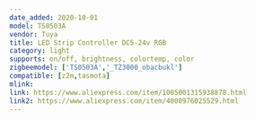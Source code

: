```yaml
---
date_added: 2020-10-01
model: TS0503A
vendor: Tuya
title: LED Strip Controller DC5-24v RGB  
category: light
supports: on/off, brightness, colortemp, color
zigbeemodel: ['TS0503A','_TZ3000_obacbukl']
compatible: [z2m,tasmota]
mlink: 
link: https://www.aliexpress.com/item/1005001315938878.html
link2: https://www.aliexpress.com/item/4000976025529.html
---
```

